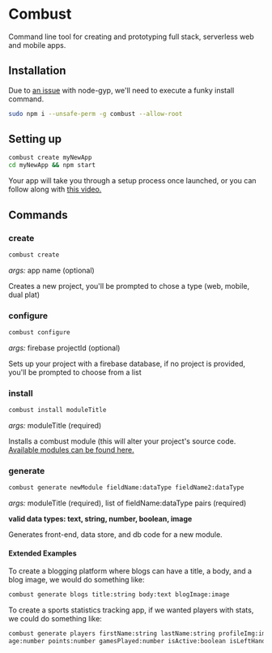 # Combust

Command line tool for creating and prototyping full stack, serverless web and mobile apps.

## Installation

Due to [an issue](https://github.com/nodejs/node-gyp/issues/454) with node-gyp, we'll need to execute a funky install command.

```sh
sudo npm i --unsafe-perm -g combust --allow-root
```

## Setting up

```sh
combust create myNewApp
cd myNewApp && npm start
```

Your app will take you through a setup process once launched, or you can follow along with [this video.](https://youtu.be/NocD6ElmdF0?t=89)

## Commands

### create

```sh
combust create
```

<i>args:</i> app name (optional)

Creates a new project, you'll be prompted to chose a type (web, mobile, dual plat)

### configure

```sh
combust configure
```

<i>args:</i> firebase projectId (optional)

Sets up your project with a firebase database, if no project is provided, you'll be prompted to choose from a list

### install

```sh
combust install moduleTitle
```

<i>args:</i> moduleTitle (required)

Installs a combust module (this will alter your project's source code. [Available modules can be found here.](https://joeroddy.github.io/combust/modules.html)

### generate

```sh
combust generate newModule fieldName:dataType fieldName2:dataType
```

<i>args:</i> moduleTitle (required), list of fieldName:dataType pairs (required)

<b>valid data types: text, string, number, boolean, image</b>

Generates front-end, data store, and db code for a new module.

#### Extended Examples

To create a blogging platform where blogs can have a title, a body, and a blog image, we would do something like:

```sh
combust generate blogs title:string body:text blogImage:image
```

To create a sports statistics tracking app, if we wanted players with stats, we could do something like:

```sh
combust generate players firstName:string lastName:string profileImg:image bio:text
age:number points:number gamesPlayed:number isActive:boolean isLeftHanded:boolean
```
